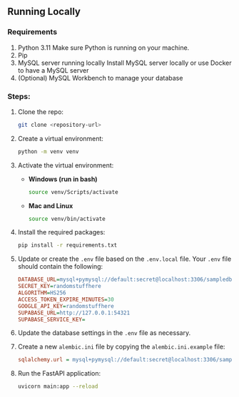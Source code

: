 ## Running Locally

### Requirements
1. Python 3.11
    Make sure Python is running on your machine.
1. Pip
1. MySQL server running locally
    Install MySQL server locally or use Docker to have a MySQL server
1. (Optional) MySQL Workbench to manage your database


### Steps:

1. Clone the repo:
    ```bash
    git clone <repository-url>
    ```
   
1. Create a virtual environment:
    ```bash
    python -m venv venv
    ```

1. Activate the virtual environment:
    - **Windows (run in bash)**
        ```bash
        source venv/Scripts/activate
        ```
    - **Mac and Linux**
        ```bash
        source venv/bin/activate
        ```

1. Install the required packages:
    ```bash
    pip install -r requirements.txt
    ```

1. Update or create the `.env` file based on the `.env.local` file. Your `.env` file should contain the following:
    ```ini
    DATABASE_URL=mysql+pymysql://default:secret@localhost:3306/sampledb
    SECRET_KEY=randomstuffhere
    ALGORITHM=HS256
    ACCESS_TOKEN_EXPIRE_MINUTES=30
    GOOGLE_API_KEY=randomstuffhere
    SUPABASE_URL=http://127.0.0.1:54321
    SUPABASE_SERVICE_KEY=
    ```

1. Update the database settings in the `.env` file as necessary.

1. Create a new `alembic.ini` file by copying the `alembic.ini.example` file:
    ```ini
    sqlalchemy.url = mysql+pymysql://default:secret@localhost:3306/sampledb
    ```

1. Run the FastAPI application:
    ```bash
    uvicorn main:app --reload
    ```
